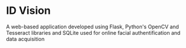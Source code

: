 # ID Vision

A web-based application developed using Flask, Python's OpenCV and Tesseract libraries and SQLite used for online facial authentification and data acquisition
